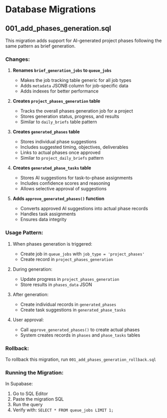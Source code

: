 # Database Migrations

## 001_add_phases_generation.sql

This migration adds support for AI-generated project phases following the same pattern as brief generation.

### Changes:

1. **Renames `brief_generation_jobs` to `queue_jobs`**
   - Makes the job tracking table generic for all job types
   - Adds `metadata` JSONB column for job-specific data
   - Adds indexes for better performance

2. **Creates `project_phases_generation` table**
   - Tracks the overall phases generation job for a project
   - Stores generation status, progress, and results
   - Similar to `daily_briefs` table pattern

3. **Creates `generated_phases` table**
   - Stores individual phase suggestions
   - Includes suggested timing, objectives, deliverables
   - Links to actual phases once approved
   - Similar to `project_daily_briefs` pattern

4. **Creates `generated_phase_tasks` table**
   - Stores AI suggestions for task-to-phase assignments
   - Includes confidence scores and reasoning
   - Allows selective approval of suggestions

5. **Adds `approve_generated_phases()` function**
   - Converts approved AI suggestions into actual phase records
   - Handles task assignments
   - Ensures data integrity

### Usage Pattern:

1. When phases generation is triggered:
   - Create job in `queue_jobs` with `job_type = 'project_phases'`
   - Create record in `project_phases_generation`

2. During generation:
   - Update progress in `project_phases_generation`
   - Store results in `phases_data` JSON

3. After generation:
   - Create individual records in `generated_phases`
   - Create task suggestions in `generated_phase_tasks`

4. User approval:
   - Call `approve_generated_phases()` to create actual phases
   - System creates records in `phases` and `phase_tasks` tables

### Rollback:

To rollback this migration, run `001_add_phases_generation_rollback.sql`

### Running the Migration:

In Supabase:

1. Go to SQL Editor
2. Paste the migration SQL
3. Run the query
4. Verify with: `SELECT * FROM queue_jobs LIMIT 1;`
